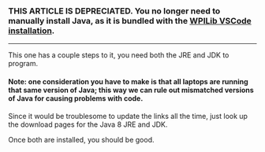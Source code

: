 ### THIS ARTICLE IS DEPRECIATED. You no longer need to manually install Java, as it is bundled with the [WPILib VSCode installation](https://github.com/Team2530/Documentation/wiki/Setting-up-VSCode).

***

This one has a couple steps to it, you need both the JRE and JDK to program.

#### Note: one consideration you have to make is that all laptops are running that same version of Java; this way we can rule out mismatched versions of Java for causing problems with code.

Since it would be troublesome to update the links all the time, just look up the download pages for the Java 8 JRE and JDK.

Once both are installed, you should be good.